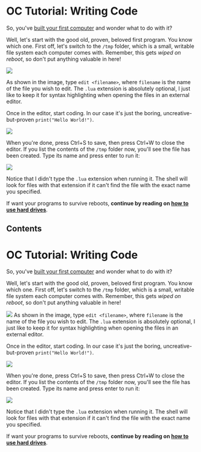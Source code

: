 # OC Tutorial: Writing Code

So, you've [built your first computer](/tutorial/oc1_basic_computer)
and wonder what to do with it?

Well, let's start with the good old, proven, beloved first program. You
know which one. First off, let's switch to the `/tmp` folder, which
is a small, writable file system each computer comes with. Remember,
this gets *wiped on reboot*, so don't put anything valuable in here!

![](https://i.imgur.com/7YdcUbE.png)

As shown in the image, type `edit <filename>`, where `filename` is
the name of the file you wish to edit. The `.lua` extension is
absolutely optional, I just like to keep it for syntax highlighting when
opening the files in an external editor.

Once in the editor, start coding. In our case it's just the boring,
uncreative-but-proven `print("Hello World!")`.

![](https://i.imgur.com/5F16EEV.png)

When you're done, press Ctrl+S to save, then press Ctrl+W to close the
editor. If you list the contents of the `/tmp` folder now, you'll see
the file has been created. Type its name and press enter to run it:

![](https://i.imgur.com/KiHVUMu.png)

Notice that I didn't type the `.lua` extension when running it. The
shell will look for files with that extension if it can't find the file
with the exact name you specified.

If want your programs to survive reboots, **continue by reading on [how
to use hard drives](/tutorial/oc3_hard_drives)**.

## Contents

# OC Tutorial: Writing Code

So, you've [built your first computer](/tutorial/oc1_basic_computer)
and wonder what to do with it?

Well, let's start with the good old, proven, beloved first program. You
know which one. First off, let's switch to the `/tmp` folder, which
is a small, writable file system each computer comes with. Remember,
this gets *wiped on reboot*, so don't put anything valuable in here!

![](https://i.imgur.com/7YdcUbE.png)
As shown in the image, type `edit <filename>`, where `filename` is
the name of the file you wish to edit. The `.lua` extension is
absolutely optional, I just like to keep it for syntax highlighting when
opening the files in an external editor.

Once in the editor, start coding. In our case it's just the boring,
uncreative-but-proven `print("Hello World!")`.

![](https://i.imgur.com/5F16EEV.png)

When you're done, press Ctrl+S to save, then press Ctrl+W to close the
editor. If you list the contents of the `/tmp` folder now, you'll see
the file has been created. Type its name and press enter to run it:

![](https://i.imgur.com/KiHVUMu.png)

Notice that I didn't type the `.lua` extension when running it. The
shell will look for files with that extension if it can't find the file
with the exact name you specified.

If want your programs to survive reboots, **continue by reading on [how
to use hard drives](/tutorial/oc3_hard_drives)**.
